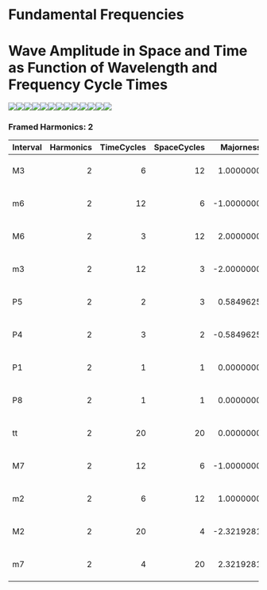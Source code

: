Fundamental Frequencies
================

# Wave Amplitude in Space and Time as Function of Wavelength and Frequency Cycle Times

![](../figures/Fundamental-Frequencies-unnamed-chunk-3-1.png)<!-- -->![](../figures/Fundamental-Frequencies-unnamed-chunk-3-2.png)<!-- -->![](../figures/Fundamental-Frequencies-unnamed-chunk-3-3.png)<!-- -->![](../figures/Fundamental-Frequencies-unnamed-chunk-3-4.png)<!-- -->![](../figures/Fundamental-Frequencies-unnamed-chunk-3-5.png)<!-- -->![](../figures/Fundamental-Frequencies-unnamed-chunk-3-6.png)<!-- -->![](../figures/Fundamental-Frequencies-unnamed-chunk-3-7.png)<!-- -->![](../figures/Fundamental-Frequencies-unnamed-chunk-3-8.png)<!-- -->![](../figures/Fundamental-Frequencies-unnamed-chunk-3-9.png)<!-- -->![](../figures/Fundamental-Frequencies-unnamed-chunk-3-10.png)<!-- -->![](../figures/Fundamental-Frequencies-unnamed-chunk-3-11.png)<!-- -->![](../figures/Fundamental-Frequencies-unnamed-chunk-3-12.png)<!-- -->![](../figures/Fundamental-Frequencies-unnamed-chunk-3-13.png)<!-- -->

### Framed Harmonics: 2

| Interval | Harmonics | TimeCycles | SpaceCycles |  Majorness | Dissonance | Chord      |
|:---------|----------:|-----------:|------------:|-----------:|-----------:|:-----------|
| M3       |         2 |          6 |          12 |  1.0000000 |   6.169925 | 60, 64, 72 |
| m6       |         2 |         12 |           6 | -1.0000000 |   6.169925 | 60, 68, 72 |
| M6       |         2 |          3 |          12 |  2.0000000 |   5.169925 | 60, 69, 72 |
| m3       |         2 |         12 |           3 | -2.0000000 |   5.169925 | 60, 63, 72 |
| P5       |         2 |          2 |           3 |  0.5849625 |   2.584963 | 60, 67, 72 |
| P4       |         2 |          3 |           2 | -0.5849625 |   2.584963 | 60, 65, 72 |
| P1       |         2 |          1 |           1 |  0.0000000 |   0.000000 | 60, 60, 72 |
| P8       |         2 |          1 |           1 |  0.0000000 |   0.000000 | 60, 72, 72 |
| tt       |         2 |         20 |          20 |  0.0000000 |   8.643856 | 60, 66, 72 |
| M7       |         2 |         12 |           6 | -1.0000000 |   6.169925 | 60, 71, 72 |
| m2       |         2 |          6 |          12 |  1.0000000 |   6.169925 | 60, 61, 72 |
| M2       |         2 |         20 |           4 | -2.3219281 |   6.321928 | 60, 62, 72 |
| m7       |         2 |          4 |          20 |  2.3219281 |   6.321928 | 60, 70, 72 |
